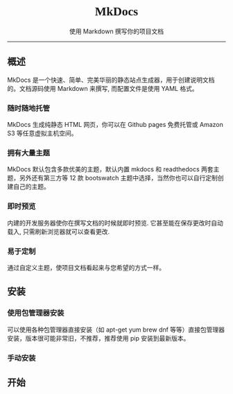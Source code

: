 # <center><font face="SimHei">MkDocs</font></center>   

<center>使用 Markdown 撰写你的项目文档</center>    

---

## 概述  
MkDocs 是一个快速、简单、完美华丽的静态站点生成器，用于创建说明文档的。文档源码使用 Markdown 来撰写, 而配置文件是使用 YAML 格式。  

### 随时随地托管

MkDocs 生成纯静态 HTML 网页，你可以在 Github pages 免费托管或 Amazon S3 等任意虚拟主机空间。

### 拥有大量主题
MkDocs 默认包含多款优美的主题，默认内置 mkdocs 和 readthedocs 两套主题，另外还有第三方等 12 款 bootswatch 主题中选择，当然你也可以自行定制创建自己的主题。

### 即时预览
内建的开发服务器使你在撰写文档的时候就即时预览. 它甚至能在保存更改时自动载入, 只需刷新浏览器就可以查看更改.

### 易于定制
通过自定义主题，使项目文档看起来与您希望的方式一样。

## 安装

### 使用包管理器安装
可以使用各种包管理器直接安装（如 apt-get yum brew dnf 等等）直接包管理器安装，版本很可能非常旧，不推荐，推荐使用 pip 安装到最新版本。

### 手动安装


## 开始
